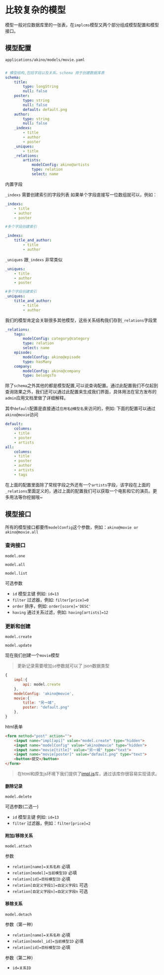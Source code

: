 # 比较复杂的模型

模型一般对应数据库里的一张表，在`implcms`模型又两个部分组成模型配置和模型接口。

## 模型配置
`applications/akino/models/movie.yaml`
```yaml

# 模型结构,包括字段以及关系。schema 用于创建数据库表
schema:
    title: 
        type: longString
        null: false
    poster: 
        type: string
        null: false
        default: default.png
    author:
        type: string
        null: false
    _indexs: 
        - title
        - author
        - poster
    _uniques:
        - title
    _relations:
        artists:
            modelConfig: akino@artists
            type: relation
            select: name
```
内置字段

`_indexs` 需要创建索引的字段列表
如果单个字段直接写一位数组就可以，例如：
```yaml
_indexs: 
    - title
    - author
    - poster

#多个字段创建索引

_indexs: 
    title_and_author: 
        - title
        - author
```

`_uniques` 跟`_indexs` 非常类似

```yaml
_uniques: 
    - title
    - author
    - poster

#多个字段创建索引
_uniques: 
    title_and_author: 
        - title
        - author

```

我们的模型肯定会关联很多其他模型，这些关系结构我们存到`_relations`字段里
```yaml
_relations:
    tags: 
        modelConfig: category@category
        type: relation
        select: name
    episode:
        modelConfig: akino@episode
        type: hasMany
    company:
        modelConfig: akino@company
        type: belongsTo
```

除了`schema`之外其他的都是模型配置,可以说查询配置。通过此配置我们不仅起到查询效果之外，我们还可以通过此配置来生成我们界面，具体用法在官方发布的`admin`应用文档里做了详细解释。

其中`default`配置是直接通过`应用名@模型名`来访问的，例如: 下面的配置可以通过`akino@movie`访问

```yaml
default:
    columns:
    - title
    - poster
    - artists
all:
    columns:
    - title
    - poster
    - author
    - artists
    - tags
```
在上面的配置里面除了常规字段之外还有一个`artists`字段，该字段在上面的`_relations`里面定义的，通过上面的配置我们可以获取一个电影和它的演员。更多用法等你挖掘哦~

## 模型接口

所有的模型接口都要传`modelConfig`这个参数，例如：`akino@movie or akino@movie.all`

### 查询接口
```
model.one

model.all

model.list
```
可选参数
- `id` 模型主键 例如: `id=13`
- `filter` 过滤器，例如: `filter[price]=0`
- `order` 排序，例如: `order[score]='DESC'`
- `having` 通过关系过滤，例如: `having[artists]=12`

### 更新和创建
```
model.create

model.update
```
现在我们创建一个`movie`模型

>更新记录需要增加`id`参数就可以了
json数据类型
```javascript
{
    impl:{
        api: model.create
    },
    modelConfig: 'akino@movie',
    movie:{
        title: "另一城",
        poster: "default.png"
    },
}
```
html表单
```html
<form method="post" action="">
    <input name="impl[api]" value="model.create" type="hidden">
    <input name="modelConfig" value="akino@movie" type="hidden">
    <input name="movie[title]" value="另一城" type="text">
    <input name="movie[poster]" value="default.png" type="text">
    <button>提交</button>
</form>
```
> 在html和原生js环境下我们提供了[impl.js](../frontend/impl.js.md)库，通过该库你很容易实现请求。

#### 删除记录
```
model.delete
```
可选参数(二选一)
- `id` 模型主键 例如: `id=13`
- `filter` 过滤器，例如：`filter[price]=2`

#### 附加/移除关系
```
model.attach
```
参数
- `relation[name]=关系名称` 必填
- `relation[model]=当前模型ID` 必填
- `relation[id]=目标模型ID` 必填
- `relation[自定义字段1]=自定义字段1` 可选
- `relation[自定义字段n]=自定义字段n` 可选

#### 移除关系
```
model.detach
```

参数（第一种）
- `relation[name]=关系名称` 必填
- `relation[model_id]=当前模型ID` 必填
- `relation[id]=目标模型ID` 必填

参数（第二种）
- `id=关系ID` 